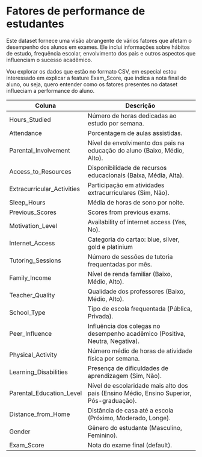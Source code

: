 # Fatores de performance de estudantes

Este dataset fornece uma visão abrangente de vários fatores que afetam o desempenho dos alunos em exames. Ele inclui informações sobre hábitos de estudo, frequência escolar, envolvimento dos pais e outros aspectos que influenciam o sucesso acadêmico.

Vou explorar os dados que estão no formato CSV, em especial estou interessado em explicar a feature Exam_Score, que indica a nota final do aluno, ou seja, quero entender como os fatores presentes no dataset influeciam a performance do aluno. 



| Coluna  | Descrição |
| ------- | --------- |
| Hours_Studied      | Número de horas dedicadas ao estudo por semana. |
| Attendance | Porcentagem de aulas assistidas. |
| Parental_Involvement   | Nível de envolvimento dos pais na educação do aluno (Baixo, Médio, Alto). |
| Access_to_Resources    | Disponibilidade de recursos educacionais (Baixa, Média, Alta). |
| Extracurricular_Activities | Participação em atividades extracurriculares (Sim, Não). |
| Sleep_Hours | Média de horas de sono por noite. |
| Previous_Scores | Scores from previous exams. |
| Motivation_Level | Availability of internet access (Yes, No). |
| Internet_Access | Categoria do cartao: blue, silver, gold e platinium |
| Tutoring_Sessions | Número de sessões de tutoria frequentadas por mês. |
| Family_Income | Nível de renda familiar (Baixo, Médio, Alto). |
| Teacher_Quality | Qualidade dos professores (Baixo, Médio, Alto). |
| School_Type | Tipo de escola frequentada (Pública, Privada). |
| Peer_Influence | Influência dos colegas no desempenho acadêmico (Positiva, Neutra, Negativa). |
| Physical_Activity | Número médio de horas de atividade física por semana. |
| Learning_Disabilities | Presença de dificuldades de aprendizagem (Sim, Não). |
| Parental_Education_Level | Nível de escolaridade mais alto dos pais (Ensino Médio, Ensino Superior, Pós-graduação). |
| Distance_from_Home | Distância de casa até a escola (Próximo, Moderado, Longe). |
| Gender | Gênero do estudante (Masculino, Feminino). |
| Exam_Score | Nota do exame final (default). |
